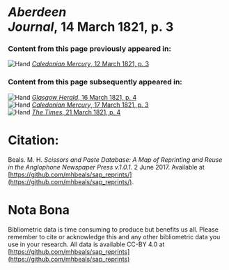 # *Aberdeen Journal*, 14 March 1821, p. 3  
  
### Content from this page previously appeared in:  
![Hand](http://scissorsandpaste.net/wp-content/uploads/2017/06/smallhandpointer.png) [*Caledonian Mercury*, 12 March 1821, p. 3](https://mhbeals.github.io/sap_html/Caledonian-Mercury/Caledonian-Mercury-12-March-1821-p-3)  
  
### Content from this page subsequently appeared in:  
![Hand](http://scissorsandpaste.net/wp-content/uploads/2017/06/smallhandpointer.png) [*Glasgow Herald*, 16 March 1821, p. 4](https://mhbeals.github.io/sap_html/Glasgow-Herald/Glasgow-Herald-16-March-1821-p-4)  
![Hand](http://scissorsandpaste.net/wp-content/uploads/2017/06/smallhandpointer.png) [*Caledonian Mercury*, 17 March 1821, p. 3](https://mhbeals.github.io/sap_html/Caledonian-Mercury/Caledonian-Mercury-17-March-1821-p-3)  
![Hand](http://scissorsandpaste.net/wp-content/uploads/2017/06/smallhandpointer.png) [*The Times*, 21 March 1821, p. 4](https://mhbeals.github.io/sap_html/The-Times/The-Times-21-March-1821-p-4)  


# Citation: 

Beals. M. H. *Scissors and Paste Database: A Map of Reprinting and Reuse in the Anglophone Newspaper Press v.1.0.1.* 2 June 2017. Available at [https://github.com/mhbeals/sap_reprints/](https://github.com/mhbeals/sap_reprints/). 

# Nota Bona

Bibliometric data is time consuming to produce but benefits us all. Please remember to cite or acknowledge this and any other bibliometric data you use in your research. All data is available CC-BY 4.0 at [https://github.com/mhbeals/sap_reprints](https://github.com/mhbeals/sap_reprints)
